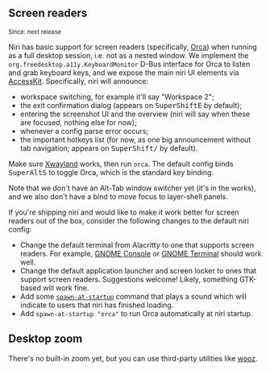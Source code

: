 ## Screen readers

<sup>Since: next release</sup>

Niri has basic support for screen readers (specifically, [Orca](https://orca.gnome.org)) when running as a full desktop session, i.e. not as a nested window.
We implement the `org.freedesktop.a11y.KeyboardMonitor` D-Bus interface for Orca to listen and grab keyboard keys, and we expose the main niri UI elements via [AccessKit](https://accesskit.dev).
Specifically, niri will announce:

- workspace switching, for example it'll say "Workspace 2";
- the exit confirmation dialog (appears on <kbd>Super</kbd><kbd>Shift</kbd><kbd>E</kbd> by default);
- entering the screenshot UI and the overview (niri will say when these are focused, nothing else for now);
- whenever a config parse error occurs;
- the important hotkeys list (for now, as one big announcement without tab navigation; appears on <kbd>Super</kbd><kbd>Shift</kbd><kbd>/</kbd> by default).

Make sure [Xwayland](./Xwayland.md) works, then run `orca`.
The default config binds <kbd>Super</kbd><kbd>Alt</kbd><kbd>S</kbd> to toggle Orca, which is the standard key binding.

Note that we don't have an Alt-Tab window switcher yet (it's in the works), and we also don't have a bind to move focus to layer-shell panels.

If you're shipping niri and would like to make it work better for screen readers out of the box, consider the following changes to the default niri config:

- Change the default terminal from Alacritty to one that supports screen readers. For example, [GNOME Console](https://gitlab.gnome.org/GNOME/console) or [GNOME Terminal](https://gitlab.gnome.org/GNOME/gnome-terminal) should work well.
- Change the default application launcher and screen locker to ones that support screen readers. Suggestions welcome! Likely, something GTK-based will work fine.
- Add some [`spawn-at-startup`](./Configuration:-Miscellaneous.md#spawn-at-startup) command that plays a sound which will indicate to users that niri has finished loading.
- Add `spawn-at-startup "orca"` to run Orca automatically at niri startup.

## Desktop zoom

There's no built-in zoom yet, but you can use third-party utilities like [wooz](https://github.com/negrel/wooz).
